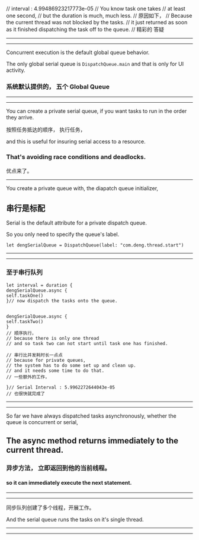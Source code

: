   // interval : 4.99486923217773e-05
  // You know task one takes
  // at least one second,
  // but the duration is much, much less.
  // 原因如下，
  // Because the current thread was not blocked by the tasks.
  // it just returned as soon as it finished dispatching the task off to the queue.
  // 精彩的 答疑
  
  
  
<hr>

<hr>

Concurrent execution is the default global queue behavior.



The only global serial queue is `DispatchQueue.main`
and that is only for UI activity.



### 系统默认提供的， 五个   Global Queue



<hr>


<hr>


You can create a private serial queue,
if you want tasks to run in the order they arrive.

按照任务抵达的顺序， 执行任务，

and this is useful for insuring serial access to a resource.

### That's avoiding race conditions and deadlocks.
优点来了。


<hr>



You create a private queue with,
the diapatch queue initializer,


## 串行是标配

Serial is the default attribute for a private dispatch queue.


So you only need to specify the queue's label.





```
let dengSerialQueue = DispatchQueue(label: "com.deng.thread.start")
```

<hr>



<hr>

### 至于串行队列


```
let interval = duration {
dengSerialQueue.async {
self.taskOne()
}// now dispatch the tasks onto the queue.


dengSerialQueue.async {
self.taskTwo()
}
// 顺序执行，
// because there is only one thread
// and so task two can not start until task one has finished.

// 串行比并发耗时长一点点
// because for private queues,
// the system has to do some set up and clean up.
// and it needs some time to do that.
// 一些额外的工作，

}// Serial Interval : 5.9962272644043e-05
// 也很快就完成了

```


<hr>



<hr>



So far we have always dispatched tasks asynchronously,
whether the queue is concurrent or serial,


## The async method returns immediately to the current thread.


### 异步方法， 立即返回到他的当前线程。

#### so it can immediately execute the next statement.


<hr>



<hr>



同步队列创建了多个线程，开展工作。



And the serial queue runs the tasks on it's single thread.


<hr>



<hr>












